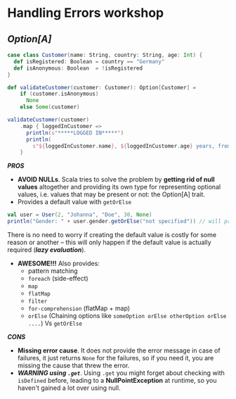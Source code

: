 # Handling Errors workshop

## *Option[A]*

```scala
case class Customer(name: String, country: String, age: Int) {
  def isRegistered: Boolean = country == "Germany"
  def isAnonymous: Boolean  = !isRegistered
}

def validateCustomer(customer: Customer): Option[Customer] =
    if (customer.isAnonymous)
      None
    else Some(customer)
```

```scala
validateCustomer(customer)
    .map { loggedInCustomer =>
      println(s"*****LOGGED IN*****")
      println(
        s"${loggedInCustomer.name}, ${loggedInCustomer.age} years, from ${loggedInCustomer.country}")
    }
```

***PROS***
- **AVOID NULLs**. Scala tries to solve the problem by **getting rid of null values** altogether and providing its own type for representing optional values, i.e. values that may be present or not: the Option[A] trait.
- Provides a default value with `getOrElse`
```scala
val user = User(2, "Johanna", "Doe", 30, None)
println("Gender: " + user.gender.getOrElse("not specified")) // will print "not specified"
```
There is no need to worry if creating the default value is costly for some reason or another – this will only happen if the default value is actually required (***lazy evaluation***).
- **AWESOME!!!** Also provides:
  - pattern matching
  - `foreach` (side-effect)
  - `map`
  - `flatMap`
  - `filter`
  - `for-comprehension` (flatMap + map)
  - `orElse` (Chaining options like `someOption orElse otherOption orElse ....`) Vs `getOrElse`

***CONS***
- **Missing error cause**. It does not provide the error message in case of failures, it just returns `None` for the failures, so if you need it, you are missing the cause that threw the error.
- ***WARNING using `.get`***. Using `.get`  you might forget about checking with `isDefined` before, leading to a **NullPointException** at runtime, so you haven't gained a lot over using null.
